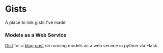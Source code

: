 # Gists
A place to link gists I've made

### Models as a Web Service
[Gist](https://gist.github.com/spencercarter/b4a16e9924a6dab46c9dd604860444d3) for a [blog post](http://spencercarter.io/programming/2017/08/24/models-with-web-service-via-flask.html) on running models as a web service in python via Flask.
